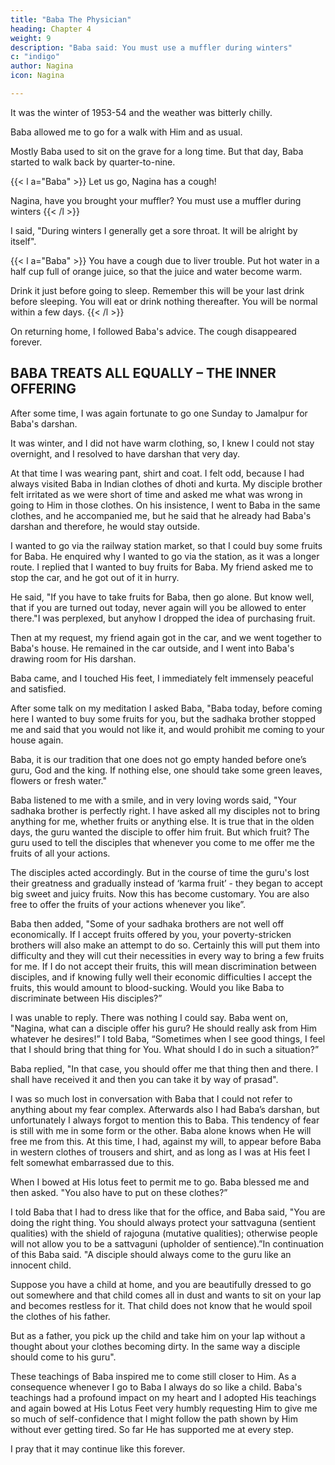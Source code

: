 ```yaml
---
title: "Baba The Physician"
heading: Chapter 4
weight: 9
description: "Baba said: You must use a muffler during winters"
c: "indigo"
author: Nagina
icon: Nagina

---
```



It was the winter of 1953-54 and the weather was bitterly chilly. 

Baba allowed me to go for a walk with Him and as usual.

<!--  we came back in the field
and seated ourselves on the grave. I was sitting by the side of Baba.

Two more sadhaka brothers were there. -->

Mostly Baba used to sit on the grave for a long time. But that day, Baba started to walk back by quarter-to-nine. 

{{< l a="Baba" >}}
Let us go, Nagina has a cough! 

Nagina, have you brought your muffler? You must use a muffler during winters
{{< /l >}}


I said, "During winters I generally get a sore throat. It will be alright by itself".

{{< l a="Baba" >}}
You have a cough due to liver trouble. Put hot water in a half cup full of orange juice, so that the juice and water become warm.

Drink it just before going to sleep. Remember this will be your last drink before sleeping. You will eat or drink nothing thereafter. You will be normal within a few days.
{{< /l >}}


On returning home, I followed Baba's advice. The cough disappeared forever.

<!-- I was overwhelmed by this kindness of Baba and considered myself fortunate that I had surrendered my self to Him. -->


## BABA TREATS ALL EQUALLY – THE INNER OFFERING

After some time, I was again fortunate to go one Sunday to Jamalpur for Baba's darshan.

<!-- As I reached Jamalpur, I met a senior disciple of Baba. He asked me whether I had come for Baba's darshan and informed me that he was just returning from Baba's house. He told me that Baba was going out to meet someone at four in the afternoon. He therefore advised me to go immediately to Baba or it would not possible to see
Baba without having to stay over to the next day. -->

It was winter, and I did not have warm clothing, so, I knew I could not stay
overnight, and I resolved to have darshan that very day. 

At that time I was wearing pant, shirt and coat. I felt odd, because I had always visited Baba in Indian clothes of dhoti and kurta. My disciple brother felt irritated as we were short of time and asked me what was wrong in going to Him in those clothes. On his insistence, I went to Baba in
the same clothes, and he accompanied me, but he said that he already had Baba's
darshan and therefore, he would stay outside.

I wanted to go via the railway station market, so that I could buy some fruits for
Baba. He enquired why I wanted to go via the station, as it was a longer route. I replied
that I wanted to buy fruits for Baba. My friend asked me to stop the car, and he got out
of it in hurry.

He said, "If you have to take fruits for Baba, then go alone. But know well, that if you are turned out today, never again will you be allowed to enter there."I was perplexed, but anyhow I dropped the idea of purchasing fruit. 

Then at my request, my friend again got in the car, and we went together to Baba's house. He remained in the car outside, and I went into Baba's drawing room for His darshan.

Baba came, and I touched His feet, I immediately felt immensely peaceful and satisfied.

After some talk on my meditation I asked Baba, "Baba today, before coming here I wanted to buy some fruits for you, but the sadhaka brother stopped me and said that you would not like it, and would prohibit me coming to your house again. 

Baba, it is our tradition that one does not go empty handed before one’s guru, God and the king. If nothing else, one should take some green leaves, flowers or fresh water."

Baba listened to me with a smile, and in very loving words said, "Your sadhaka brother is perfectly right. I have asked all my disciples not to bring anything for me, whether fruits or anything else. It is true that in the olden days, the guru wanted the disciple to offer him fruit. But which fruit? The guru used to tell the disciples that whenever you come to me offer me the fruits of all your actions. 

The disciples acted accordingly. But in the course of time the guru's lost their greatness and gradually instead of ‘karma fruit’ - they began to accept big sweet and juicy fruits. Now this has
become customary. You are also free to offer the fruits of your actions whenever you
like”.

Baba then added, "Some of your sadhaka brothers are not well off
economically. If I accept fruits offered by you, your poverty-stricken brothers will also
make an attempt to do so. Certainly this will put them into difficulty and they will cut
their necessities in every way to bring a few fruits for me. If I do not accept their fruits,
this will mean discrimination between disciples, and if knowing fully well their economic
difficulties I accept the fruits, this would amount to blood-sucking. Would you like Baba
to discriminate between His disciples?”

I was unable to reply. There was nothing I could say. Baba went on, "Nagina,
what can a disciple offer his guru? He should really ask from Him whatever he desires!”
I told Baba, “Sometimes when I see good things, I feel that I should bring that
thing for You. What should I do in such a situation?”

Baba replied, "In that case, you should offer me that thing then and there. I shall
have received it and then you can take it by way of prasad".

I was so much lost in conversation with Baba that I could not refer to anything
about my fear complex. Afterwards also I had Baba’s darshan, but unfortunately I
always forgot to mention this to Baba. This tendency of fear is still with me in some
form or the other. Baba alone knows when He will free me from this.
At this time, I had, against my will, to appear before Baba in western clothes of
trousers and shirt, and as long as I was at His feet I felt somewhat embarrassed due to
this.

When I bowed at His lotus feet to permit me to go. Baba blessed me and then
asked. "You also have to put on these clothes?”

I told Baba that I had to dress like that for the office, and Baba said, "You are
doing the right thing. You should always protect your sattvaguna (sentient qualities)
with the shield of rajoguna (mutative qualities); otherwise people will not allow you to
be a sattvaguni (upholder of sentience).”In continuation of this Baba said. "A disciple should always come to the guru like an innocent child. 

Suppose you have a child at home, and you are beautifully dressed to go out somewhere and that child comes all in dust and wants to sit on your lap and becomes restless for it. That child does not know that he would spoil the clothes of his father. 

But as a father, you pick up the child and take him on your lap without a thought about your clothes becoming dirty. In the same way a disciple should
come to his guru".

These teachings of Baba inspired me to come still closer to Him. As a consequence whenever I go to Baba I always do so like a child. Baba's teachings had a profound impact on my heart and I adopted His teachings and again bowed at His Lotus Feet very humbly requesting Him to give me so much of self-confidence that I might follow the path shown by Him without ever getting tired. So far He has supported me at every step. 

I pray that it may continue like this forever.

